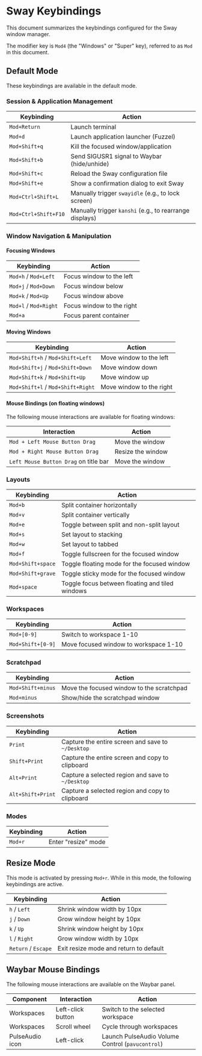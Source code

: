 # Sway Keybindings

This document summarizes the keybindings configured for the Sway window manager.

The modifier key is `Mod4` (the "Windows" or "Super" key), referred to as `Mod` in this document.

## Default Mode

These keybindings are available in the default mode.

### Session & Application Management

| Keybinding           | Action                                                  |
| -------------------- | ------------------------------------------------------- |
| `Mod+Return`         | Launch terminal                                         |
| `Mod+d`              | Launch application launcher (Fuzzel)                    |
| `Mod+Shift+q`        | Kill the focused window/application                     |
| `Mod+Shift+b`        | Send SIGUSR1 signal to Waybar (hide/unhide)             |
| `Mod+Shift+c`        | Reload the Sway configuration file                      |
| `Mod+Shift+e`        | Show a confirmation dialog to exit Sway                 |
| `Mod+Ctrl+Shift+L`   | Manually trigger `swayidle` (e.g., to lock screen)      |
| `Mod+Ctrl+Shift+F10` | Manually trigger `kanshi` (e.g., to rearrange displays) |

### Window Navigation & Manipulation

#### Focusing Windows

| Keybinding            | Action                    |
| --------------------- | ------------------------- |
| `Mod+h` / `Mod+Left`  | Focus window to the left  |
| `Mod+j` / `Mod+Down`  | Focus window below        |
| `Mod+k` / `Mod+Up`    | Focus window above        |
| `Mod+l` / `Mod+Right` | Focus window to the right |
| `Mod+a`               | Focus parent container    |

#### Moving Windows

| Keybinding                | Action                      |
| ------------------------- | --------------------------- |
| `Mod+Shift+h` / `Mod+Shift+Left`  | Move window to the left     |
| `Mod+Shift+j` / `Mod+Shift+Down`  | Move window down            |
| `Mod+Shift+k` / `Mod+Shift+Up`    | Move window up              |
| `Mod+Shift+l` / `Mod+Shift+Right` | Move window to the right    |

#### Mouse Bindings (on floating windows)

The following mouse interactions are available for floating windows:

| Interaction                         | Action                  |
| ----------------------------------- | ----------------------- |
| `Mod + Left Mouse Button Drag`      | Move the window         |
| `Mod + Right Mouse Button Drag`     | Resize the window       |
| `Left Mouse Button Drag` on title bar | Move the window         |

### Layouts

| Keybinding          | Action                                      |
| ------------------- | ------------------------------------------- |
| `Mod+b`             | Split container horizontally                |
| `Mod+v`             | Split container vertically                  |
| `Mod+e`             | Toggle between split and non-split layout   |
| `Mod+s`             | Set layout to stacking                      |
| `Mod+w`             | Set layout to tabbed                        |
| `Mod+f`             | Toggle fullscreen for the focused window    |
| `Mod+Shift+space`   | Toggle floating mode for the focused window |
| `Mod+Shift+grave`   | Toggle sticky mode for the focused window   |
| `Mod+space`         | Toggle focus between floating and tiled windows |

### Workspaces

| Keybinding          | Action                               |
| ------------------- | ------------------------------------ |
| `Mod+[0-9]`         | Switch to workspace 1-10             |
| `Mod+Shift+[0-9]`   | Move focused window to workspace 1-10 |

### Scratchpad

| Keybinding          | Action                                    |
| ------------------- | ----------------------------------------- |
| `Mod+Shift+minus`   | Move the focused window to the scratchpad |
| `Mod+minus`         | Show/hide the scratchpad window           |

### Screenshots

| Keybinding          | Action                                           |
| ------------------- | ------------------------------------------------ |
| `Print`             | Capture the entire screen and save to `~/Desktop` |
| `Shift+Print`       | Capture the entire screen and copy to clipboard  |
| `Alt+Print`         | Capture a selected region and save to `~/Desktop` |
| `Alt+Shift+Print`   | Capture a selected region and copy to clipboard  |

### Modes

| Keybinding          | Action              |
| ------------------- | ------------------- |
| `Mod+r`             | Enter "resize" mode |

## Resize Mode

This mode is activated by pressing `Mod+r`. While in this mode, the following keybindings are active.

| Keybinding          | Action                      |
| ------------------- | --------------------------- |
| `h` / `Left`        | Shrink window width by 10px |
| `j` / `Down`        | Grow window height by 10px  |
| `k` / `Up`          | Shrink window height by 10px|
| `l` / `Right`       | Grow window width by 10px   |
| `Return` / `Escape` | Exit resize mode and return to default |

## Waybar Mouse Bindings

The following mouse interactions are available on the Waybar panel.

| Component             | Interaction      | Action                               |
| --------------------- | ---------------- | ------------------------------------ |
| Workspaces            | Left-click button| Switch to the selected workspace     |
| Workspaces            | Scroll wheel     | Cycle through workspaces             |
| PulseAudio icon       | Left-click       | Launch PulseAudio Volume Control (`pavucontrol`) |

